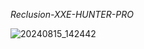 *Reclusion-XXE-HUNTER-PRO*

![20240815_142442](https://github.com/user-attachments/assets/5df7e7c2-384a-4c8b-9419-50aec192d0aa)

